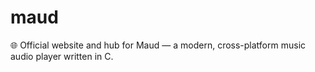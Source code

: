 # maud
🌐 Official website and hub for Maud — a modern, cross-platform music audio player written in C.
